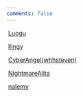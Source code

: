 ```yaml
---
comments: false
---
```




​    [Luogu](https://www.luogu.com.cn)

​    [llingy](https://llingy.top)

​    [CyberAngel(whhsteven)](https://cyberangel-6gfv3c4g543a05f3-1255714490.ap-shanghai.app.tcloudbase.com/)

​    [NightmareAlita](https://www.nightmarealita.top)

​    [nalemy](https://nalemy.github.io)
